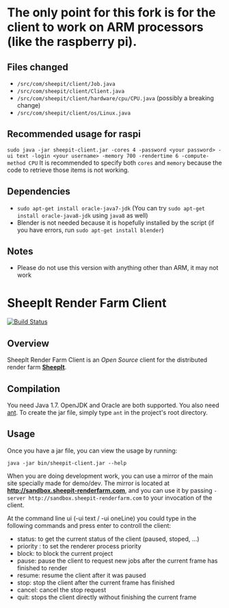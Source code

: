# **The only point for this fork is for the client to work on ARM processors (like the raspberry pi).**
## Files changed
* `/src/com/sheepit/client/Job.java`
* `/src/com/sheepit/client/Client.java`
* `/src/com/sheepit/client/hardware/cpu/CPU.java` (possibly a breaking change)
* `/src/com/sheepit/client/os/Linux.java`
## Recommended usage for raspi
`sudo java -jar sheepit-client.jar -cores 4 -password <your password> -ui text -login <your username> -memory 700 -rendertime 6 -compute-method CPU`
It is recommended to specify both `cores` and `memory` because the code to retrieve those items is not working.
## Dependencies
* `sudo apt-get install oracle-java7-jdk` (You can try `sudo apt-get install oracle-java8-jdk` using `java8` as well)
* Blender is not needed because it is hopefully installed by the script (if you have errors, run `sudo apt-get install blender`)
## Notes
* Please do not use this version with anything other than ARM, it may not work

# SheepIt Render Farm Client

[![Build Status](https://secure.travis-ci.org/laurent-clouet/sheepit-client.svg)](http://travis-ci.org/laurent-clouet/sheepit-client)

## Overview

SheepIt Render Farm Client is an *Open Source* client for the distributed render farm [**SheepIt**](https://www.sheepit-renderfarm.com).

## Compilation

You need Java 1.7. OpenJDK and Oracle are both supported.
You also need [ant](http://ant.apache.org/).
To create the jar file, simply type `ant` in the project's root directory.

## Usage

Once you have a jar file, you can view the usage by running:

    java -jar bin/sheepit-client.jar --help

When you are doing development work, you can use a mirror of the main site specially made for demo/dev. The mirror is located at **http://sandbox.sheepit-renderfarm.com**, and you can use it by passing `-server http://sandbox.sheepit-renderfarm.com` to your invocation of the client.

At the command line ui (-ui text / -ui oneLine) you could type in the following commands and press enter to controll the client:

* status: to get the current status of the client (paused, stoped, ...)
* priority <n>: to set the renderer process priority
* block: to block the current project
* pause: pause the client to request new jobs after the current frame has finished to render
* resume: resume the client after it was paused
* stop: stop the client after the current frame has finished
* cancel: cancel the stop request
* quit: stops the client directly without finishing the current frame
